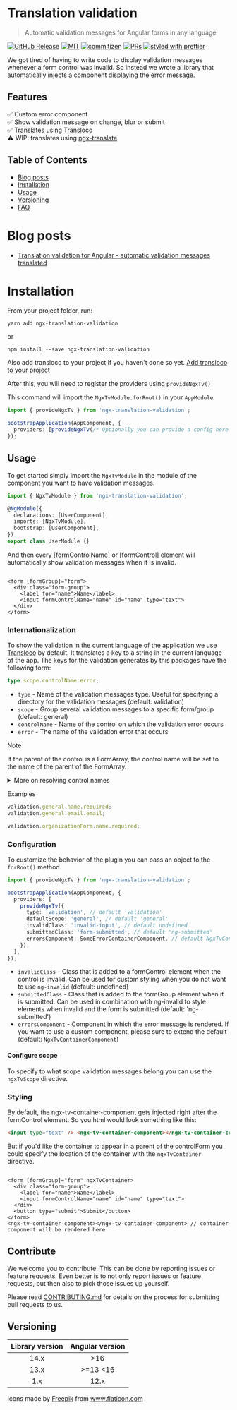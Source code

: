 # Translation validation

> Automatic validation messages for Angular forms in any language

[![GitHub Release](https://img.shields.io/github/v/release/riskchallenger/translation-validation?style=flat-square)](https://github.com/RiskChallenger/translation-validation/releases)
[![MIT](https://img.shields.io/packagist/l/doctrine/orm.svg?style=flat-square)](https://github.com/RiskChallenger/translation-validation/blob/main/LICENSE)
[![commitizen](https://img.shields.io/badge/commitizen-friendly-brightgreen.svg?style=flat-square)](https://commitizen.github.io/cz-cli/)
[![PRs](https://img.shields.io/badge/PRs-welcome-brightgreen.svg?style=flat-square)](https://github.com/RiskChallenger/translation-validation/blob/main/CONTRIBUTING.md)
[![styled with prettier](https://img.shields.io/badge/styled_with-prettier-ff69b4.svg?style=flat-square)](https://github.com/prettier/prettier)

We got tired of having to write code to display validation messages whenever a form control was invalid.
So instead we wrote a library that automatically injects a component displaying the error message.

## Features

✅ Custom error component  
✅ Show validation message on change, blur or submit  
✅ Translates using [Transloco](https://ngneat.github.io/transloco/)  
⚠️ WIP: translates using [ngx-translate](https://github.com/ngx-translate/core)

## Table of Contents

- [Blog posts](#blog-posts)
- [Installation](#installation)
- [Usage](#usage)
- [Versioning](#versioning)
- [FAQ](#faq)

# Blog posts

- [Translation validation for Angular - automatic validation messages translated](https://dev.to/langstra/translation-validation-automatic-validation-messages-translated-17ng)

# Installation

From your project folder, run:

```shell
yarn add ngx-translation-validation
```

or

```shell
npm install --save ngx-translation-validation
```

Also add transloco to your project if you haven't done so yet. [Add transloco to your project](https://ngneat.github.io/transloco/docs/installation)

After this, you will need to register the providers using `provideNgxTv()`

This command will import the `NgxTvModule.forRoot()` in your `AppModule`:

```ts
import { provideNgxTv } from 'ngx-translation-validation';

bootstrapApplication(AppComponent, {
  providers: [provideNgxTv(/* Optionally you can provide a config here **/)],
});
```

## Usage

To get started simply import the `NgxTvModule` in the module of the component you want to have validation messages.

```ts
import { NgxTvModule } from 'ngx-translation-validation';

@NgModule({
  declarations: [UserComponent],
  imports: [NgxTvModule],
  bootstrap: [UserComponent],
})
export class UserModule {}
```

And then every [formControlName] or [formControl] element will automatically show validation messages when it is invalid.

```angular2html

<form [formGroup]="form">
  <div class="form-group">
    <label for="name">Name</label>
    <input formControlName="name" id="name" type="text">
  </div>
</form>
```

### Internationalization

To show the validation in the current language of the application we use [Transloco](https://ngneat.github.io/transloco/) by default. It translates a key to a string in the current language of the app. The keys for the validation generates by this packages have the following form:

```ts
type.scope.controlName.error;
```

- `type` - Name of the validation messages type. Useful for specifying a directory for the validation messages (default: validation)
- `scope` - Group several validation messages to a specific form/group (default: general)
- `controlName` - Name of the control on which the validation error occurs
- `error` - The name of the validation error that occurs

> [!NOTE]  
> If the parent of the control is a FormArray, the control name will be set to the name of the parent of the FormArray.

<details>
  <summary>More on resolving control names</summary>

```js
formBuilder.group({
  name: ['', Validators.required], // When the control is in a group, use the key of the group, controlName -> name
  company: formBuilder.group({
    address: ['', Validators.required], // Nesting of groups is ignored, only direct parent is considered, controlName -> address
  }),
  cars: formBuilder.array([
    formBuilder.group({
      model: ['', Validators.required], // Group nested in array, only direct parent is considered, controlName -> model
    }),
  ]),
  colorPreferences: formBuilder.array([
    ['', Validators.required], // Control nested in array, controlName is name of array, controlName -> colorPreferences
  ]),
});
```

If the name of a control cannot be found, a `ControlNameNotFoundError` will be thrown, **no validation error will be shown!**

</details>

Examples

```ts
validation.general.name.required;
validation.general.email.email;

validation.organizationForm.name.required;
```

### Configuration

To customize the behavior of the plugin you can pass an object to the `forRoot()` method.

```ts
import { provideNgxTv } from 'ngx-translation-validation';

bootstrapApplication(AppComponent, {
  providers: [
    provideNgxTv({
      type: 'validation', // default 'validation'
      defaultScope: 'general', // default 'general'
      invalidClass: 'invalid-input', // default undefined
      submittedClass: 'form-submitted', // default 'ng-submitted'
      errorsComponent: SomeErrorContainerComponent, // default NgxTvContainerComponent
    }),
  ],
});
```

- `invalidClass` - Class that is added to a formControl element when the control is invalid. Can be used for custom styling when you do not want to use `ng-invalid` (default: undefined)
- `submittedClass` - Class that is added to the formGroup element when it is submitted. Can be used in combination with ng-invalid to style elements when invalid and the form is submitted (default: 'ng-submitted')
- `errorsComponent` - Component in which the error message is rendered. If you want to use a custom component, please sure to extend the default (default: `NgxTvContainerComponent`)

#### Configure scope

To specify to what scope validation messages belong you can use the `ngxTvScope` directive.

### Styling

By default, the ngx-tv-container-component gets injected right after the formControl element. So you html would look something like this:

```html
<input type="text" /> <ngx-tv-container-component></ngx-tv-container-component>
```

But if you'd like the container to appear in a parent of the controlForm you could specify the location of the container with the `ngxTvContainer` directive.

```angular2html

<form [formGroup]="form" ngxTvContainer>
  <div class="form-group">
    <label for="name">Name</label>
    <input formControlName="name" id="name" type="text">
  </div>
  <button type="submit">Submit</button>
</form>
<ngx-tv-container-component></ngx-tv-container-component> // container component will be rendered here
```

## Contribute

We welcome you to contribute. This can be done by reporting issues or feature requests. Even better is to not only report issues or feature requests, but then also to pick those issues up yourself.

Please read [CONTRIBUTING.md](./CONTRIBUTING.md) for details on the process for submitting pull requests to us.

## Versioning

| Library version | Angular version |
| :-------------: | :-------------: |
|      14.x       |       >16       |
|      13.x       |    >=13 <16     |
|       1.x       |      12.x       |

<div>Icons made by <a href="http://www.freepik.com/" title="Freepik">Freepik</a> from <a href="https://www.flaticon.com/" title="Flaticon">www.flaticon.com</a></div>
